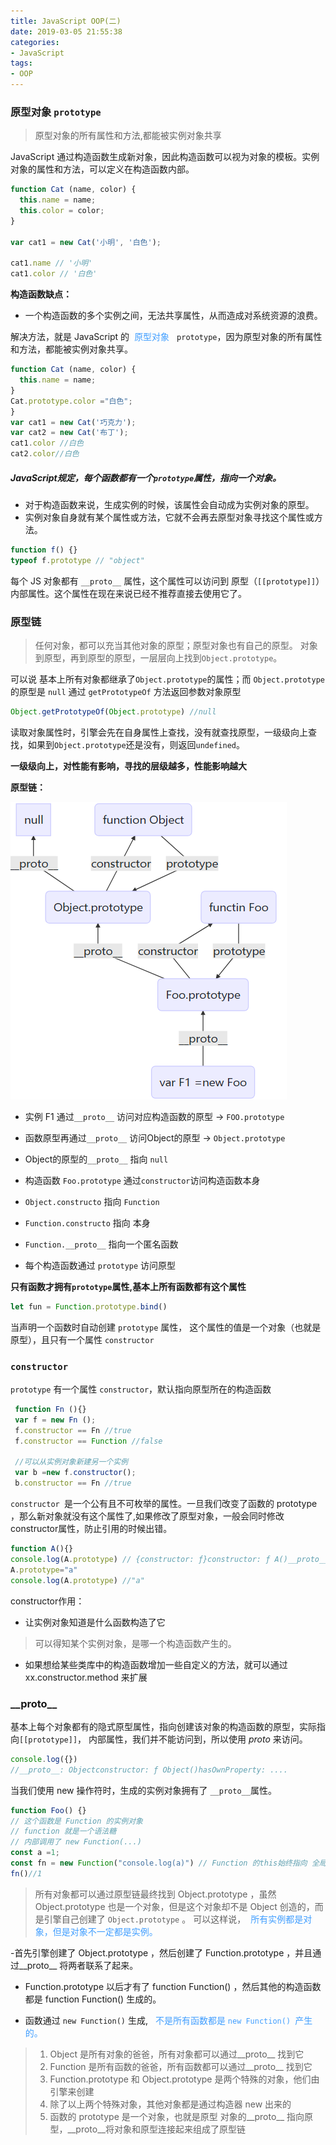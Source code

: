 ```yaml
---
title: JavaScript OOP(二)
date: 2019-03-05 21:55:38
categories:
- JavaScript
tags: 
- OOP
---
```

### 原型对象 `prototype`
> 原型对象的所有属性和方法,都能被实例对象共享

JavaScript 通过构造函数生成新对象，因此构造函数可以视为对象的模板。实例对象的属性和方法，可以定义在构造函数内部。
```javascript
function Cat (name, color) {
  this.name = name;
  this.color = color;
}

var cat1 = new Cat('小明', '白色');

cat1.name // '小明'
cat1.color // '白色'
```


**构造函数缺点：**
- 一个构造函数的多个实例之间，无法共享属性，从而造成对系统资源的浪费。

解决方法，就是 JavaScript 的<label style="color:#409eff; padding: 0 8px;">原型对象</label> `prototype`，因为原型对象的所有属性和方法，都能被实例对象共享。

```javascript
function Cat (name, color) {
  this.name = name;
}
Cat.prototype.color ="白色";
}
var cat1 = new Cat('巧克力');
var cat2 = new Cat('布丁');
cat1.color //白色
cat2.color//白色
```
##### JavaScript规定，每个函数都有一个`prototype`属性，指向一个对象。

- 对于构造函数来说，生成实例的时候，该属性会自动成为实例对象的原型。
- 实例对象自身就有某个属性或方法，它就不会再去原型对象寻找这个属性或方法。


```javascript
function f() {}
typeof f.prototype // "object"
```
每个 JS 对象都有 `__proto__` 属性，这个属性可以访问到  原型（`[[prototype]]`） 内部属性。这个属性在现在来说已经不推荐直接去使用它了。

### 原型链

> 任何对象，都可以充当其他对象的原型；原型对象也有自己的原型。
对象到原型，再到原型的原型，一层层向上找到`Object.prototype`。

可以说 <label>基本上所有对象都继承了`Object.prototype`的属性；</label>而 `Object.prototype` 的原型是 `null` 
通过 `getPrototypeOf` 方法返回参数对象原型
```javascript
Object.getPrototypeOf(Object.prototype) //null 
```
<label>读取对象属性时，引擎会先在自身属性上查找，没有就查找原型，一级级向上查找，如果到`Object.prototype`还是没有，则返回`undefined`。

**一级级向上，对性能有影响，寻找的层级越多，性能影响越大**

 **原型链：**

![原型链](/static/img/prototype.png)
- 实例 F1 通过`__proto__` 访问对应构造函数的原型 ->  `FOO.prototype`

- 函数原型再通过`__proto__` 访问Object的原型 ->  `Object.prototype`

- Object的原型的`__proto__`  指向 `null`

- 构造函数  `Foo.prototype` 通过`constructor`访问构造函数本身
- `Object.constructo` 指向 `Function`
- `Function.constructo` 指向 本身
- `Function.__proto__`  指向一个匿名函数
- 每个构造函数通过 `prototype` 访问原型 

**只有函数才拥有`prototype`属性,<label >基本上</label>所有函数都有这个属性**

```javascript
let fun = Function.prototype.bind()
```
当声明一个函数时自动创建 `prototype` 属性，
这个属性的值是一个对象（也就是原型），且只有一个属性 `constructor`


### `constructor`
 `prototype` 有一个属性 `constructor`，默认指向原型所在的构造函数

 ```JavaScript
  function Fn (){}
  var f = new Fn ();
  f.constructor == Fn //true
  f.constructor == Function //false

  //可以从实例对象新建另一个实例
  var b =new f.constructor();
  b.constructor == Fn //true
 ```
 `constructor `是一个公有且不可枚举的属性。一旦我们改变了函数的 prototype ，那么新对象就没有这个属性了,如果修改了原型对象，一般会同时修改constructor属性，防止引用的时候出错。

```javascript
function A(){}
console.log(A.prototype) // {constructor: ƒ}constructor: ƒ A()__proto__: Object
A.prototype="a"
console.log(A.prototype) //"a"
```
constructor作用：
- 让实例对象知道是什么函数构造了它
 > 可以得知某个实例对象，是哪一个构造函数产生的。
- 如果想给某些类库中的构造函数增加一些自定义的方法，就可以通过 xx.constructor.method 来扩展

###  \_\_proto\_\_
基本上每个对象都有的隐式原型属性，指向创建该对象的构造函数的原型，实际指向`[[prototype]]`， 内部属性，我们并不能访问到，所以使用 _proto_ 来访问。
```javascript
console.log({})
//__proto__: Objectconstructor: ƒ Object()hasOwnProperty: ....

```
当我们使用 new 操作符时，生成的实例对象拥有了 `__proto__`属性。
```javascript
function Foo() {}
// 这个函数是 Function 的实例对象
// function 就是一个语法糖
// 内部调用了 new Function(...)
const a =1;
const fn = new Function("console.log(a)") // Function 的this始终指向 全局对象，除非手动改变this指向
fn()//1
```
> 所有对象都可以通过原型链最终找到 Object.prototype ，虽然 Object.prototype 也是一个对象，但是这个对象却不是 Object 创造的，而是引擎自己创建了 `Object.prototype` 。
可以这样说，<label style="color:#409eff; padding: 0 8px;">所有实例都是对象，但是对象不一定都是实例。</label>

-首先引擎创建了 Object.prototype ，然后创建了 Function.prototype ，并且通过__proto__ 将两者联系了起来。

- Function.prototype 以后才有了 function Function() ，然后其他的构造函数都是 function Function() 生成的。

- 函数通过 `new Function()` 生成,
<label style="color:#409eff; padding: 0 8px;" >不是所有函数都是 `new Function() `产生的。</label>



>  1. Object 是所有对象的爸爸，所有对象都可以通过__proto__ 找到它
>  2. Function 是所有函数的爸爸，所有函数都可以通过__proto__ 找到它
>  3. Function.prototype 和 Object.prototype 是两个特殊的对象，他们由引擎来创建
>  4. 除了以上两个特殊对象，其他对象都是通过构造器 new 出来的
>  5. 函数的 prototype 是一个对象，也就是原型
对象的__proto__ 指向原型，__proto__将对象和原型连接起来组成了原型链




